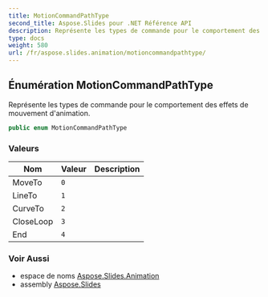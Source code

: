 ```yaml
---
title: MotionCommandPathType
second_title: Aspose.Slides pour .NET Référence API
description: Représente les types de commande pour le comportement des effets de mouvement d'animation.
type: docs
weight: 580
url: /fr/aspose.slides.animation/motioncommandpathtype/
---
```


## Énumération MotionCommandPathType

Représente les types de commande pour le comportement des effets de mouvement d'animation.

```csharp
public enum MotionCommandPathType
```

### Valeurs

| Nom      | Valeur | Description |
|----------|--------|-------------|
| MoveTo  | `0`    |             |
| LineTo  | `1`    |             |
| CurveTo | `2`    |             |
| CloseLoop | `3`  |             |
| End     | `4`    |             |

### Voir Aussi

* espace de noms [Aspose.Slides.Animation](../../aspose.slides.animation)
* assembly [Aspose.Slides](../../)

<!-- NE PAS MODIFIER : généré par xmldocmd pour Aspose.Slides.dll -->